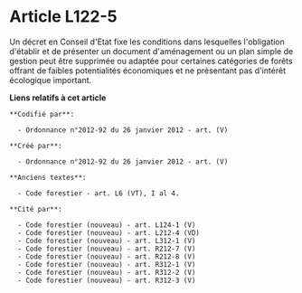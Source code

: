 # Article L122-5

Un décret en Conseil d'Etat fixe les conditions dans lesquelles l'obligation d'établir et de présenter un document
d'aménagement ou un plan simple de gestion peut être supprimée ou adaptée pour certaines catégories de forêts offrant de
faibles potentialités économiques et ne présentant pas d'intérêt écologique important.

**Liens relatifs à cet article**

	**Codifié par**:

	  - Ordonnance n°2012-92 du 26 janvier 2012 - art. (V)

	**Créé par**:

	  - Ordonnance n°2012-92 du 26 janvier 2012 - art. (V)

	**Anciens textes**:

	  - Code forestier - art. L6 (VT), I al 4.

	**Cité par**:

	  - Code forestier (nouveau) - art. L124-1 (V)
	  - Code forestier (nouveau) - art. L212-4 (VD)
	  - Code forestier (nouveau) - art. L312-1 (V)
	  - Code forestier (nouveau) - art. R212-7 (V)
	  - Code forestier (nouveau) - art. R212-8 (V)
	  - Code forestier (nouveau) - art. R312-1 (V)
	  - Code forestier (nouveau) - art. R312-2 (V)
	  - Code forestier (nouveau) - art. R312-3 (V)
